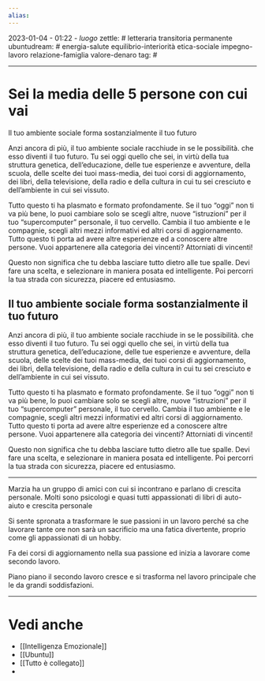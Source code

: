 ```yaml
---
alias: 
---
```

2023-01-04 - 01:22 - *luogo*
zettle: # letteraria transitoria permanente
ubuntudream: # energia-salute equilibrio-interiorità etica-sociale impegno-lavoro relazione-famiglia valore-denaro 
tag: #

---
# Sei la media delle 5 persone con cui vai
Il tuo ambiente sociale forma sostanzialmente il tuo futuro

Anzi ancora di più, il tuo ambiente sociale racchiude in se le possibilità. che esso diventi il tuo futuro. Tu sei oggi quello che sei, in virtù della tua struttura genetica, dell’educazione, delle tue esperienze e avventure, della scuola, delle scelte dei tuoi mass-media, dei tuoi corsi di aggiornamento, dei libri, della televisione, della radio e della cultura in cui tu sei cresciuto e dell’ambiente in cui sei vissuto.

Tutto questo ti ha plasmato e formato profondamente. Se il tuo “oggi” non ti va più bene, lo puoi cambiare solo se scegli altre, nuove “istruzioni” per il tuo “supercomputer” personale, il tuo cervello. Cambia il tuo ambiente e le compagnie, scegli altri mezzi informativi ed altri corsi di aggiornamento. Tutto questo ti porta ad avere altre esperienze ed a conoscere altre persone. Vuoi appartenere alla categoria dei vincenti? Attorniati di vincenti!

Questo non significa che tu debba lasciare tutto dietro alle tue spalle. Devi fare una scelta, e selezionare in maniera posata ed intelligente. Poi percorri la tua strada con sicurezza, piacere ed entusiasmo.


## Il tuo ambiente sociale forma sostanzialmente il tuo futuro
Anzi ancora di più, il tuo ambiente sociale racchiude in se le possibilità. che esso diventi il tuo futuro. Tu sei oggi quello che sei, in virtù della tua struttura genetica, dell’educazione, delle tue esperienze e avventure, della scuola, delle scelte dei tuoi mass-media, dei tuoi corsi di aggiornamento, dei libri, della televisione, della radio e della cultura in cui tu sei cresciuto e dell’ambiente in cui sei vissuto.

Tutto questo ti ha plasmato e formato profondamente. Se il tuo “oggi” non ti va più bene, lo puoi cambiare solo se scegli altre, nuove “istruzioni” per il tuo “supercomputer” personale, il tuo cervello. Cambia il tuo ambiente e le compagnie, scegli altri mezzi informativi ed altri corsi di aggiornamento. Tutto questo ti porta ad avere altre esperienze ed a conoscere altre persone. Vuoi appartenere alla categoria dei vincenti? Attorniati di vincenti!

Questo non significa che tu debba lasciare tutto dietro alle tue spalle. Devi fare una scelta, e selezionare in maniera posata ed intelligente. Poi percorri la tua strada con sicurezza, piacere ed entusiasmo.

---
Marzia ha un gruppo di amici con cui si incontrano e parlano di crescita personale. Molti sono psicologi e quasi tutti appassionati di libri di auto-aiuto e crescita personale

Si sente spronata a trasformare le sue passioni in un lavoro perché sa che lavorare tante ore non sarà un sacrificio ma una fatica divertente, proprio come gli appassionati di un hobby.

Fa dei corsi di aggiornamento nella sua passione ed inizia a lavorare come secondo lavoro.

Piano piano il secondo lavoro cresce e si trasforma nel lavoro principale che le da grandi soddisfazioni.




---
# Vedi anche
- [[Intelligenza Emozionale]]
- [[Ubuntu]]
- [[Tutto è collegato]]
- 
